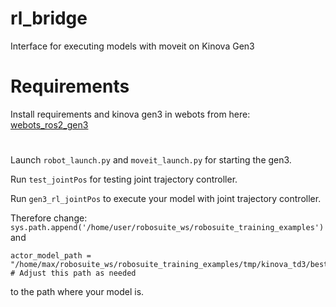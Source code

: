 # rl_bridge

Interface for executing models with moveit on Kinova Gen3

# Requirements
Install requirements and kinova gen3 in webots from here:
[webots_ros2_gen3](https://github.com/skpawar1305/webots_ros2_gen3)

#

Launch `robot_launch.py` and `moveit_launch.py` for starting the gen3.

Run `test_jointPos` for testing joint trajectory controller.

Run `gen3_rl_jointPos` to execute your model with joint trajectory controller.

Therefore change:
```sys.path.append('/home/user/robosuite_ws/robosuite_training_examples')```
and
```
actor_model_path = "/home/max/robosuite_ws/robosuite_training_examples/tmp/kinova_td3/best_actor.pth"  # Adjust this path as needed
```
to the path where your model is.


